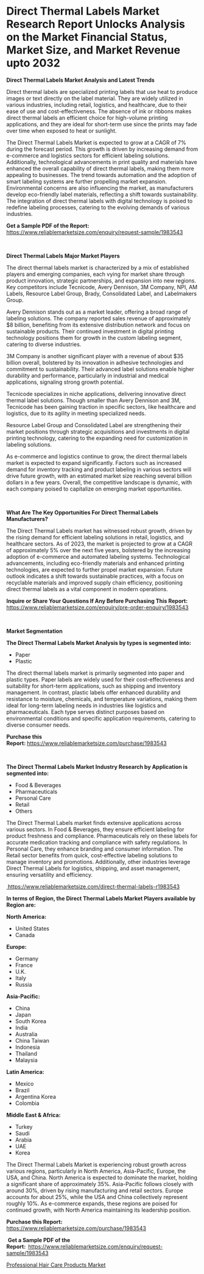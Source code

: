 <p><h1>Direct Thermal Labels Market Research Report Unlocks Analysis on the Market Financial Status, Market Size, and Market Revenue upto 2032</h1></p><p><strong>Direct Thermal Labels Market Analysis and Latest Trends</strong></p>
<p><p>Direct thermal labels are specialized printing labels that use heat to produce images or text directly on the label material. They are widely utilized in various industries, including retail, logistics, and healthcare, due to their ease of use and cost-effectiveness. The absence of ink or ribbons makes direct thermal labels an efficient choice for high-volume printing applications, and they are ideal for short-term use since the prints may fade over time when exposed to heat or sunlight.</p><p>The Direct Thermal Labels Market is expected to grow at a CAGR of 7% during the forecast period. This growth is driven by increasing demand from e-commerce and logistics sectors for efficient labeling solutions. Additionally, technological advancements in print quality and materials have enhanced the overall capability of direct thermal labels, making them more appealing to businesses. The trend towards automation and the adoption of smart labeling systems are further propelling market expansion. Environmental concerns are also influencing the market, as manufacturers develop eco-friendly label materials, reflecting a shift towards sustainability. The integration of direct thermal labels with digital technology is poised to redefine labeling processes, catering to the evolving demands of various industries.</p></p>
<p><strong>Get a Sample PDF of the Report:&nbsp;</strong> <a href="https://www.reliablemarketsize.com/enquiry/request-sample/1983543?utm_campaign=3201&utm_medium=2&utm_source=Github&utm_content=ia&utm_term=05042025&utm_id=direct-thermal-labels">https://www.reliablemarketsize.com/enquiry/request-sample/1983543</a></p>
<p>&nbsp;</p>
<p><strong>Direct Thermal Labels Major Market Players</strong></p>
<p><p>The direct thermal labels market is characterized by a mix of established players and emerging companies, each vying for market share through product innovation, strategic partnerships, and expansion into new regions. Key competitors include Tecnicode, Avery Dennison, 3M Company, NPI, AM Labels, Resource Label Group, Brady, Consolidated Label, and Labelmakers Group.</p><p>Avery Dennison stands out as a market leader, offering a broad range of labeling solutions. The company reported sales revenue of approximately $8 billion, benefiting from its extensive distribution network and focus on sustainable products. Their continued investment in digital printing technology positions them for growth in the custom labeling segment, catering to diverse industries.</p><p>3M Company is another significant player with a revenue of about $35 billion overall, bolstered by its innovation in adhesive technologies and commitment to sustainability. Their advanced label solutions enable higher durability and performance, particularly in industrial and medical applications, signaling strong growth potential.</p><p>Tecnicode specializes in niche applications, delivering innovative direct thermal label solutions. Though smaller than Avery Dennison and 3M, Tecnicode has been gaining traction in specific sectors, like healthcare and logistics, due to its agility in meeting specialized needs.</p><p>Resource Label Group and Consolidated Label are strengthening their market positions through strategic acquisitions and investments in digital printing technology, catering to the expanding need for customization in labeling solutions. </p><p>As e-commerce and logistics continue to grow, the direct thermal labels market is expected to expand significantly. Factors such as increased demand for inventory tracking and product labeling in various sectors will drive future growth, with an estimated market size reaching several billion dollars in a few years. Overall, the competitive landscape is dynamic, with each company poised to capitalize on emerging market opportunities.</p></p>
<p>&nbsp;</p>
<p><strong>What Are The Key Opportunities For Direct Thermal Labels Manufacturers?</strong></p>
<p><p>The Direct Thermal Labels market has witnessed robust growth, driven by the rising demand for efficient labeling solutions in retail, logistics, and healthcare sectors. As of 2023, the market is projected to grow at a CAGR of approximately 5% over the next five years, bolstered by the increasing adoption of e-commerce and automated labeling systems. Technological advancements, including eco-friendly materials and enhanced printing technologies, are expected to further propel market expansion. Future outlook indicates a shift towards sustainable practices, with a focus on recyclable materials and improved supply chain efficiency, positioning direct thermal labels as a vital component in modern operations.</p></p>
<p><strong>Inquire or Share Your Questions If Any Before Purchasing This Report:</strong> <a href="https://www.reliablemarketsize.com/enquiry/pre-order-enquiry/1983543?utm_campaign=3201&utm_medium=2&utm_source=Github&utm_content=ia&utm_term=05042025&utm_id=direct-thermal-labels">https://www.reliablemarketsize.com/enquiry/pre-order-enquiry/1983543</a></p>
<p>&nbsp;</p>
<p><strong>Market Segmentation</strong></p>
<p><strong>The Direct Thermal Labels Market Analysis by types is segmented into:</strong></p>
<p><ul><li>Paper</li><li>Plastic</li></ul></p>
<p><p>The direct thermal labels market is primarily segmented into paper and plastic types. Paper labels are widely used for their cost-effectiveness and suitability for short-term applications, such as shipping and inventory management. In contrast, plastic labels offer enhanced durability and resistance to moisture, chemicals, and temperature variations, making them ideal for long-term labeling needs in industries like logistics and pharmaceuticals. Each type serves distinct purposes based on environmental conditions and specific application requirements, catering to diverse consumer needs.</p></p>
<p><strong>Purchase this Report:&nbsp;</strong><a href="https://www.reliablemarketsize.com/purchase/1983543?utm_campaign=3201&utm_medium=2&utm_source=Github&utm_content=ia&utm_term=05042025&utm_id=direct-thermal-labels">https://www.reliablemarketsize.com/purchase/1983543</a></p>
<p>&nbsp;</p>
<p><strong>The Direct Thermal Labels Market Industry Research by Application is segmented into:</strong></p>
<p><ul><li>Food & Beverages</li><li>Pharmaceuticals</li><li>Personal Care</li><li>Retail</li><li>Others</li></ul></p>
<p><p>The Direct Thermal Labels market finds extensive applications across various sectors. In Food & Beverages, they ensure efficient labeling for product freshness and compliance. Pharmaceuticals rely on these labels for accurate medication tracking and compliance with safety regulations. In Personal Care, they enhance branding and consumer information. The Retail sector benefits from quick, cost-effective labeling solutions to manage inventory and promotions. Additionally, other industries leverage Direct Thermal Labels for logistics, shipping, and asset management, ensuring versatility and efficiency.</p></p>
<p><a href="https://www.reliablemarketsize.com/direct-thermal-labels-r1983543?utm_campaign=3201&utm_medium=2&utm_source=Github&utm_content=ia&utm_term=05042025&utm_id=direct-thermal-labels">&nbsp;https://www.reliablemarketsize.com/direct-thermal-labels-r1983543</a></p>
<p><strong>In terms of Region, the Direct Thermal Labels Market Players available by Region are:</strong></p>
<p>
    <p> <strong> North America: </strong>
        <ul>
            <li>United States</li>
            <li>Canada</li>
        </ul>
        </p> 
    <p> <strong> Europe: </strong>
        <ul>
            <li>Germany</li>
            <li>France</li>
            <li>U.K.</li>
            <li>Italy</li>
            <li>Russia</li>
        </ul>
        </p> 
    <p> <strong> Asia-Pacific: </strong>
        <ul>
            <li>China</li>
            <li>Japan</li>
            <li>South Korea</li>
            <li>India</li>
            <li>Australia</li>
            <li>China Taiwan</li>
            <li>Indonesia</li>
            <li>Thailand</li>
            <li>Malaysia</li>
        </ul>
        </p> 
    <p> <strong> Latin America: </strong>
        <ul>
            <li>Mexico</li>
            <li>Brazil</li>
            <li>Argentina Korea</li>
            <li>Colombia</li>
        </ul>
        </p> 
    <p> <strong> Middle East & Africa: </strong>
        <ul>
            <li>Turkey</li>
            <li>Saudi</li>
            <li>Arabia</li>
            <li>UAE</li>
            <li>Korea</li>
        </ul>
    </p>
    </p>
<p><p>The Direct Thermal Labels Market is experiencing robust growth across various regions, particularly in North America, Asia-Pacific, Europe, the USA, and China. North America is expected to dominate the market, holding a significant share of approximately 35%. Asia-Pacific follows closely with around 30%, driven by rising manufacturing and retail sectors. Europe accounts for about 25%, while the USA and China collectively represent roughly 10%. As e-commerce expands, these regions are poised for continued growth, with North America maintaining its leadership position.</p></p>
<p><strong>Purchase this Report: </strong><a href="https://www.reliablemarketsize.com/purchase/1983543?utm_campaign=3201&utm_medium=2&utm_source=Github&utm_content=ia&utm_term=05042025&utm_id=direct-thermal-labels">https://www.reliablemarketsize.com/purchase/1983543</a></p>
<p>&nbsp;<strong>Get a Sample PDF of the Report:&nbsp;&nbsp;</strong><a href="https://www.reliablemarketsize.com/enquiry/request-sample/1983543?utm_campaign=3201&utm_medium=2&utm_source=Github&utm_content=ia&utm_term=05042025&utm_id=direct-thermal-labels">https://www.reliablemarketsize.com/enquiry/request-sample/1983543</a></p>
<p><strong></strong></p>
<p><p><a href="https://github.com/vigoseiler/Market-Research-Report-List-1/blob/main/professional-hair-care-products-market.md?utm_campaign=3201&utm_medium=2&utm_source=Github&utm_content=ia&utm_term=05042025&utm_id=direct-thermal-labels">Professional Hair Care Products Market</a></p></p>
